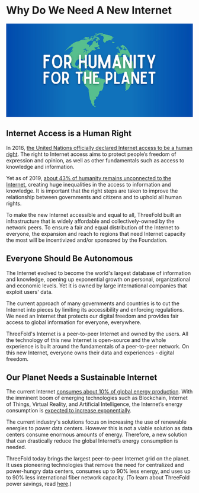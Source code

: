 # Why Do We Need A New Internet

![](img/humanityplanet.jpg)

## Internet Access is a Human Right

In 2016, [the United Nations officially declared Internet access to be a human right](https://www2.ohchr.org/english/bodies/hrcouncil/docs/17session/A.HRC.17.27_en.pdf). The right to Internet access aims to protect people’s freedom of expression and opinion, as well as other fundamentals such as access to knowledge and information. 

Yet as of 2019, [about 43% of humanity remains unconnected to the Internet](https://wearesocial.com/blog/2019/01/digital-2019-global-internet-use-accelerates), creating huge inequalities in the access to information and knowledge. It is important that the right steps are taken to improve the relationship between governments and citizens and to uphold all human rights.
 
To make the new Internet accessible and equal to all, ThreeFold built an infrastructure that is widely affordable and collectively-owned by the network peers. To ensure a fair and equal distribution of the Internet to everyone, the expansion and reach to regions that need Internet capacity the most will be incentivized and/or sponsored by the Foundation.

## Everyone Should Be Autonomous

The Internet evolved to become the world's largest database of information and knowledge, opening up exponential growth on personal, organizational and economic levels. Yet it is owned by large international companies that exploit users' data. 

The current approach of many governments and countries is to cut the Internet into pieces by limiting its accessibility and enforcing regulations. We need an Internet that protects our digital freedom and provides fair access to global information for everyone, everywhere.
 
ThreeFold's Internet is a peer-to-peer Internet and owned by the users. All the technology of this new Internet is open-source and the whole experience is built around the fundamentals of a peer-to-peer network. On this new Internet, everyone owns their data and experiences - digital freedom.

## Our Planet Needs a Sustainable Internet 

The current Internet [consumes about 10% of global energy production](https://www.researchgate.net/publication/255923829_Emerging_Trends_in_Electricity_Consumption_for_Consumer_ICT). With the imminent boom of emerging technologies such as Blockchain, Internet of Things, Virtual Reality, and Artificial Intelligence, the Internet’s energy consumption is [expected to increase exponentially](https://www.gartner.com/en/newsroom/press-releases/2017-02-07-gartner-says-8-billion-connected-things-will-be-in-use-in-2017-up-31-percent-from-2016). 

The current industry's solutions focus on increasing the use of renewable energies to power data centers. However this is not a viable solution as data centers consume enormous amounts of energy. Therefore, a new solution that can drastically reduce the global Internet’s energy consumption is needed. 
  
ThreeFold today brings the largest peer-to-peer Internet grid on the planet. It uses pioneering technologies that remove the need for centralized and power-hungry data centers, consumes up to 90% less energy, and uses up to 90% less international fiber network capacity. (To learn about ThreeFold power savings, read [here](https://farming.threefold.io/blog/post/for_our_planet/).)
